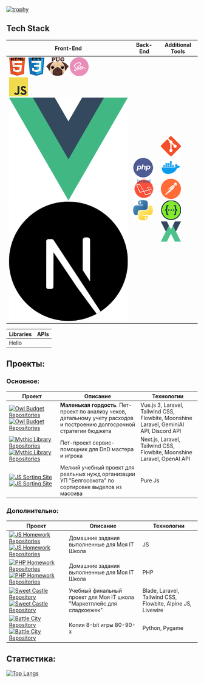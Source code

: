 [![trophy](https://github-profile-trophy.vercel.app/?username=Markov-Andrey&theme=onedark)](https://github.com/ryo-ma/github-profile-trophy)

## Tech Stack

| Front-End                                                                                                                                                                                                                                                                                                                                                                                                                                                                                                                                                                                                                                                                                                                                              | Back-End                                                                                                                                                                                                                                                                                            | Additional Tools                                                                                                                                                                                                                                                                                                                                                                                                                                                                                             |
|--------------------------------------------------------------------------------------------------------------------------------------------------------------------------------------------------------------------------------------------------------------------------------------------------------------------------------------------------------------------------------------------------------------------------------------------------------------------------------------------------------------------------------------------------------------------------------------------------------------------------------------------------------------------------------------------------------------------------------------------------------|-----------------------------------------------------------------------------------------------------------------------------------------------------------------------------------------------------------------------------------------------------------------------------------------------------|--------------------------------------------------------------------------------------------------------------------------------------------------------------------------------------------------------------------------------------------------------------------------------------------------------------------------------------------------------------------------------------------------------------------------------------------------------------------------------------------------------------|
| [![HTML](https://github.com/Markov-Andrey/Markov-Andrey/blob/main/icons/HTML.png)](https://ru.wikipedia.org/wiki/HTML) [![CSS](https://github.com/Markov-Andrey/Markov-Andrey/blob/main/icons/CSS.png)](https://ru.wikipedia.org/wiki/CSS) [![Pug](https://github.com/Markov-Andrey/Markov-Andrey/blob/main/icons/Pug.png)](https://pugjs.org) [![SASS](https://github.com/Markov-Andrey/Markov-Andrey/blob/main/icons/SASS.png)](https://sass-lang.com/) <br> [![JavaScript](https://github.com/Markov-Andrey/Markov-Andrey/blob/main/icons/JS.png)](https://ru.wikipedia.org/wiki/JavaScript) [![Vue.js](https://github.com/Markov-Andrey/Markov-Andrey/blob/main/icons/vue-js.png)](https://vuejs.org/) [![Next.js](https://github.com/Markov-Andrey/Markov-Andrey/blob/main/icons/next-js.svg)](https://nextjs.org/) | [![PHP](https://github.com/Markov-Andrey/Markov-Andrey/blob/main/icons/PHP.png)](https://www.php.net/) <img src="https://github.com/Markov-Andrey/Markov-Andrey/blob/main/icons/Laravel.png" height="53"> <img src="https://github.com/Markov-Andrey/Markov-Andrey/blob/main/icons/Python.png" height="53"> | <img src="https://github.com/Markov-Andrey/Markov-Andrey/blob/main/icons/GITHUB.png" height="53"> <img src="https://github.com/Markov-Andrey/Markov-Andrey/blob/main/icons/docker.png" height="53"> <img src="https://github.com/Markov-Andrey/Markov-Andrey/blob/main/icons/postman.svg" height="53"> <img src="https://github.com/Markov-Andrey/Markov-Andrey/blob/main/icons/Swagger.png" height="53"><br><img src="https://github.com/Markov-Andrey/Markov-Andrey/blob/main/icons/VueX.png" height="53"> |

| Libraries | APIs |
|-----------|------|
| Hello     |      |

## Проекты:

### Основное:

| Проект                                                                                                                                                                                                                                                                                                                                                     | Описание                                                                                                                   | Технологии                                                                              |
|------------------------------------------------------------------------------------------------------------------------------------------------------------------------------------------------------------------------------------------------------------------------------------------------------------------------------------------------------------|----------------------------------------------------------------------------------------------------------------------------|-----------------------------------------------------------------------------------------|
| [![Owl Budget Repositories](https://img.shields.io/badge/Репозитории-gray)](https://github.com/Markov-Andrey?tab=repositories&q=budget-buddy&type=&language=&sort=) [![Owl Budget Repositories](https://img.shields.io/badge/Owl%20Budget-gree)](https://github.com/Markov-Andrey?tab=repositories&q=budget-buddy&type=&language=&sort=)                   | **Маленькая гордость**. Пет-проект по анализу чеков, детальному учету расходов и построению долгосрочной стратегии бюджета | Vue.js 3, Laravel, Tailwind CSS, Flowbite, Moonshine Laravel, GeminiAI API, Discord API |
| [![Mythic Library Repositories](https://img.shields.io/badge/Репозитории-gray)](https://github.com/Markov-Andrey?tab=repositories&q=Mythic-Library&type=&language=&sort=) [![Mythic Library Repositories](https://img.shields.io/badge/Mythic%20Library-orange)](https://github.com/Markov-Andrey?tab=repositories&q=Mythic-Library&type=&language=&sort=) | Пет-проект сервис-помощник для DnD мастера и игрока                                                                        | Next.js, Laravel, Tailwind CSS, Flowbite, Moonshine Laravel, OpenAI API                 |
| [![JS Sorting Site](https://img.shields.io/badge/JS-сайт-gray)](https://markov-andrey.github.io/Belgosokhota-sorting/) [![JS Sorting Site](https://img.shields.io/badge/Сортировщик-gree)](https://markov-andrey.github.io/Belgosokhota-sorting/)                                                                                                          | Мелкий учебный проект для реальных нужд организации УП "Белгосохота" по сортировке выделов из массива                      | Pure Js                                                                                 |

### Дополнительно:

| Проект                                                                                                                                                                                                                                                                                                                                        | Описание                                                              | Технологии                                                  |
|-----------------------------------------------------------------------------------------------------------------------------------------------------------------------------------------------------------------------------------------------------------------------------------------------------------------------------------------------|-----------------------------------------------------------------------|-------------------------------------------------------------|
| [![JS Homework Repositories](https://img.shields.io/badge/Репозитории-gray)](https://github.com/Markov-Andrey?tab=repositories&q=js.homework&type=&language=&sort=) [![JS Homework Repositories](https://img.shields.io/badge/JS%20домашка-blue)](https://github.com/Markov-Andrey?tab=repositories&q=js.homework&type=&language=&sort=)      | Домашние задания выполненные для Моя IT Школа                         | JS                                                          |
| [![PHP Homework Repositories](https://img.shields.io/badge/Репозитории-gray)](https://github.com/Markov-Andrey?tab=repositories&q=php.homework&type=&language=&sort=) [![PHP Homework Repositories](https://img.shields.io/badge/PHP%20домашка-blue)](https://github.com/Markov-Andrey?tab=repositories&q=php.homework&type=&language=&sort=) | Домашние задания выполненные для Моя IT Школа                         | PHP                                                         |
| [![Sweet Castle Repository](https://img.shields.io/badge/Репозиторий-gray)](https://github.com/Markov-Andrey/Sweet-Castle) [![Sweet Castle Repository](https://img.shields.io/badge/Sweet%20Castle-pink)](https://github.com/Markov-Andrey/Sweet-Castle)                                                                                      | Учебный финальный проект для Моя IT школа "Маркетплейс для сладкоежек"| Blade, Laravel, Tailwind CSS, Flowbite, Alpine JS, Livewire |
| [![Battle City Repository](https://img.shields.io/badge/Репозиторий-gray)](https://github.com/Markov-Andrey/battle-city-24) [![Battle City Repository](https://img.shields.io/badge/Battle%20City%2024-red)](https://github.com/Markov-Andrey/battle-city-24)                                                                                 | Копия 8-bit игры 80-90-х                                              | Python, Pygame                                              |

## Статистика:

[![Top Langs](https://github-readme-stats.vercel.app/api/top-langs/?username=Markov-Andrey)](https://github.com/anuraghazra/github-readme-stats)






